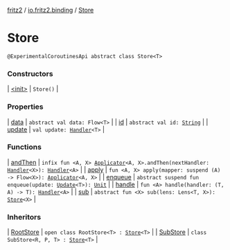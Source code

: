 [fritz2](../../index.md) / [io.fritz2.binding](../index.md) / [Store](./index.md)

# Store

`@ExperimentalCoroutinesApi abstract class Store<T>`

### Constructors

| [&lt;init&gt;](-init-.md) | `Store()` |

### Properties

| [data](data.md) | `abstract val data: Flow<T>` |
| [id](id.md) | `abstract val id: `[`String`](https://kotlinlang.org/api/latest/jvm/stdlib/kotlin/-string/index.html) |
| [update](update.md) | `val update: `[`Handler`](../-handler/index.md)`<T>` |

### Functions

| [andThen](and-then.md) | `infix fun <A, X> `[`Applicator`](../-applicator/index.md)`<A, X>.andThen(nextHandler: `[`Handler`](../-handler/index.md)`<X>): `[`Handler`](../-handler/index.md)`<A>` |
| [apply](apply.md) | `fun <A, X> apply(mapper: suspend (A) -> Flow<X>): `[`Applicator`](../-applicator/index.md)`<A, X>` |
| [enqueue](enqueue.md) | `abstract suspend fun enqueue(update: `[`Update`](../-update.md)`<T>): `[`Unit`](https://kotlinlang.org/api/latest/jvm/stdlib/kotlin/-unit/index.html) |
| [handle](handle.md) | `fun <A> handle(handler: (T, A) -> T): `[`Handler`](../-handler/index.md)`<A>` |
| [sub](sub.md) | `abstract fun <X> sub(lens: Lens<T, X>): `[`Store`](./index.md)`<X>` |

### Inheritors

| [RootStore](../-root-store/index.md) | `open class RootStore<T> : `[`Store`](./index.md)`<T>` |
| [SubStore](../-sub-store/index.md) | `class SubStore<R, P, T> : `[`Store`](./index.md)`<T>` |

